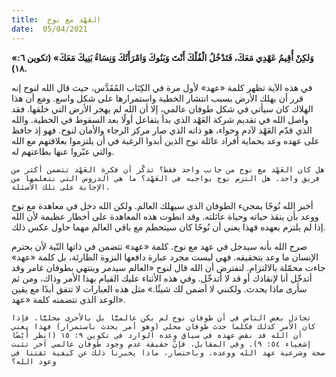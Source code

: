 ```yaml
---
title:  العَهْد مع نوح
date:  05/04/2021
---
```


**«وَلكِنْ أُقِيمُ عَهْدِي مَعَكَ، فَتَدْخُلُ الْفُلْكَ أَنْتَ وَبَنُوكَ وَامْرَأَتُكَ وَنِسَاءُ بَنِيكَ مَعَكَ» (تكوين ٦: ١٨).**

في هذه الآية تظهر كلمة «عهد» لأول مرة في الكِتَاب المُقَدَّس، حيث قال الله لنوح إنه قرر أن يهلك الأرض بسبب انتشار الخطية واستمرارها على شكل واسع. ومع أن هذا الهلاك كان سيأتي في شكل طوفان عالمي، إلا أن الله لم يهجر الأرض التي خلقها. فقد واصل الله في تقديم شركة العَهْد الذي بدأ يتفاعل أولًا بعد السقوط في الخطية. والله الذي قدّم العَهْد لآدم وحواء، هو ذاته الذي صار مركز الرجاء والأمان لنوح. فهو إذ حافظ على عهده وعد بحماية أفراد عائلة نوح الذين أبدوا الرغبة في أن يلتزموا بعلاقتهم مع الله والتي عبّروا عنها بطاعتهم له.

`هل كان العَهْد مع نوح من جانب واحد فقط؟ تذكّر أن فكرة العَهْد تتضمن أكثر من فريق واحد. هل التزم نوح بواجبه في العَهْد؟ ما هي الدروس التي نتعلمها من الإجابة على تلك الأسئلة.`

أخبر الله نُوحًا بمجيء الطوفان الذي سيهلك العالم. ولكن الله دخل في معاهدة مع نوح ووعد بأن ينقذ حياته وحياة عائلته. وقد انطوت هذه المعاهدة على أخطار عظيمة لأن الله إذا لم يلتزم بعهده فهذا يعني أن نُوحًا كان سيتحطم مع باقي العالم مهما حاول عكس ذلك.

صرح الله بأنه سيدخل في عهد مع نوح. كلمة «عهد» تتضمن في ذاتها النّية لأن يحترم الإنسان ما وعد بتحقيقه. فهي ليست مجرد عبارة دافعها النزوة الطارئة، بل كلمة «عهد» جاءت محمّلة بالالتزام. لنفترض أن الله قال لنوح «العالم سيدمر وينتهي بطوفان غامر وقد أتدخّل أنا لإنقاذك أو قد لا أتدخّل. وفي هذه الأثناء عليك القيام بهذا الأمر وذاك، ومن ثم سأرى ماذا يحدث. ولكنني لا أضمن لك شيئًا.» مثل هذه العبارات لا تتفق أبدًا مع يقين الوعد الذي تتضمنه كلمة «عهد».

`تجادل بعض الناس في أن طوفان نوح لم يكن عالميًّا بل بالأحرى محليًّا. فإذا كان الأمر كذلك فكلما حدث طوفان محلي (وهو أمر يحدث باستمرار) فهذا يعني أن الله قد نقض عهده في سياق وعده الوارد في تكوين ٩: ١٥ (انظر أَيْضًا إشعياء ٥٤: ٩). وفي المقابل، فإنّ حقيقة عدم وجود طوفان عالمي آخر تثبت صحة وشرعية عهد الله ووعده. وباختصار، ماذا يخبرنا ذلك عن كيفية ثقتنا في وعود الله؟`